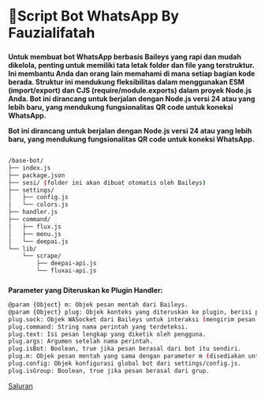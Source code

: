 # 📁Script Bot WhatsApp By Fauzialifatah 

### 
**​​Untuk membuat bot WhatsApp berbasis Baileys yang rapi dan mudah dikelola, penting untuk memiliki tata letak folder dan file yang terstruktur. Ini membantu Anda dan orang lain memahami di mana setiap bagian kode berada. Struktur ini mendukung fleksibilitas dalam menggunakan ESM (import/export) dan CJS (require/module.exports) dalam proyek Node.js Anda.
​Bot ini dirancang untuk berjalan dengan Node.js versi 24 atau yang lebih baru, yang mendukung fungsionalitas QR code untuk koneksi WhatsApp.**

**Bot ini dirancang untuk berjalan dengan Node.js versi 24 atau yang lebih baru, yang mendukung fungsionalitas QR code untuk koneksi WhatsApp.**
```bash

/base-bot/
├── index.js
├── package.json
├── sesi/ (folder ini akan dibuat otomatis oleh Baileys)
├── settings/
│   ├── config.js
│   └── colors.js
├── handler.js
├── command/
│   ├── flux.js
│   ├── menu.js
│   └── deepai.js
└── lib/
    └── scrape/
        ├── deepai-api.js
        └── fluxai-api.js 
```

### 
**Parameter yang Diteruskan ke Plugin Handler:**
```bash
@param {Object} m: Objek pesan mentah dari Baileys.
@param {Object} plug: Objek konteks yang diteruskan ke plugin, berisi properti berikut:
plug.sock: Objek WASocket dari Baileys untuk interaksi (mengirim pesan, dll.).
plug.command: String nama perintah yang terdeteksi.
plug.text: Isi pesan lengkap yang diketik oleh pengguna.
plug.args: Argumen setelah nama perintah.
plug.isBot: Boolean, true jika pesan berasal dari bot itu sendiri.
plug.m: Objek pesan mentah yang sama dengan parameter m (disediakan untuk kemudahan).
plug.config: Objek konfigurasi global bot dari settings/config.js.
plug.isGroup: Boolean, true jika pesan berasal dari grup.
```

[Saluran](https://whatsapp.com/channel/0029VawsCnQ9mrGkOuburC1z)
